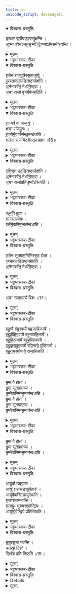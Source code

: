 ```yaml
---
title: ०५
unicode_script: devanagari
---
```


<details open><summary>विश्वास-प्रस्तुतिः</summary>

च॒त्वार॑ ऋ॒त्विज॒स्समु॑क्षन्ति ।  
आ॒भ्य ए॒वैन॑ञ्चत॒सृभ्यो॑ दि॒ग्भ्यो॑ऽभिसमी॑रयन्ति ।  
</details>

<details><summary>मूलम्</summary>

च॒त्वार॑ ऋ॒त्विज॒स्समु॑क्षन्ति ।  
आ॒भ्य ए॒वैन॑ञ्चत॒सृभ्यो॑ दि॒ग्भ्यो॑ऽभिसमी॑रयन्ति ।  
</details>

<details><summary>भट्टभास्कर-टीका</summary>

1चत्वार इति ॥ चत्वारः वक्ष्यमाणाः ऋत्विजः अध्वर्युब्रह्महोत्रुद्गातारः समुक्षन्ति संहत्योक्षन्ति सिञ्चन्ति । आभ्य चतसृभ्योपि दिग्भ्यः एनं अश्वं अभिसमीरयन्ति आभिमुख्येन तत्र तत्र दिशि समीरयन्ति उत्साहयन्ति ॥
</details>

<details open><summary>विश्वास-प्रस्तुतिः</summary>

श॒तेन॑ राजपु॒त्रैस्स॒हाध्व॒र्युः ।  
पु॒रस्ता॑त्प्र॒त्यङ्तिष्ठ॒न्प्रोक्ष॑ति ।  
अ॒नेनाश्वे॑न॒ मेध्ये॑ने॒ष्ट्वा ।  
अ॒यꣳ राजा॑ वृ॒त्रव्ँव॑ध्या॒दिति॑ ।  
</details>

<details><summary>मूलम्</summary>

श॒तेन॑ राजपु॒त्रैस्स॒हाध्व॒र्युः ।  
पु॒रस्ता॑त्प्र॒त्यङ्तिष्ठ॒न्प्रोक्ष॑ति ।  
अ॒नेनाश्वे॑न॒ मेध्ये॑ने॒ष्ट्वा ।  
अ॒यꣳ राजा॑ वृ॒त्रव्ँव॑ध्या॒दिति॑ ।  
</details>

<details><summary>भट्टभास्कर-टीका</summary>

2तत्कथमित्याह - शतेनेति ॥ उदकस्थमेवाश्वं एतैस्सहिताः अध्वर्युप्रभृतयः प्रोक्षन्ति - 'अनेनाश्वेन' इत्यादिभिर्मन्त्रेः । राजपुत्रादयः तूष्णीं प्रोक्षन्ति । राजपुत्राः अभिषिक्तक्षत्रियपुत्राः स्वयं राज्यार्हः । मन्त्रार्थस्तु - अयं राजा अनेन मेधार्हेणाश्वेन इष्ट्वा वृत्रं वारकं पापं शत्रुं वा वध्यात् हन्तुं समर्थोऽस्तु ।  
</details>

<details open><summary>विश्वास-प्रस्तुतिः</summary>

रा॒ज्यव्ँ वा अ॑ध्व॒र्युः ।  
क्ष॒त्रꣳ रा॑जपु॒त्रः ।  
रा॒ज्येनै॒वास्मि॑न्क्ष॒त्रन्द॑धाति ।  
श॒तेना॑ रा॒जभि॑रु॒ग्रैस्स॒ह ब्र॒ह्मा ॥16॥  
</details>

<details><summary>मूलम्</summary>

रा॒ज्यव्ँ वा अ॑ध्व॒र्युः ।  
क्ष॒त्रꣳ रा॑जपु॒त्रः ।  
रा॒ज्येनै॒वास्मि॑न्क्ष॒त्रन्द॑धाति ।  
श॒तेना॑ रा॒जभि॑रु॒ग्रैस्स॒ह ब्र॒ह्मा ॥16॥  
</details>

<details><summary>भट्टभास्कर-टीका</summary>

राज्यं वा इत्यादि । राज्यस्थितिहेतुत्वात् राज्याय परिदानाच्च ताच्छब्द्यम् । क्षत्रं वीर्यं तद्योगात्ताच्छब्द्यम् । राज्यभूतेनाध्वर्युणा क्षत्रभूतैः राजपुत्रैः सह प्रोक्षणात् राज्येनैवास्मिन् यजमाने वीर्यं स्थापयति ॥
</details>

<details open><summary>विश्वास-प्रस्तुतिः</summary>

द॒क्षि॒ण॒त उद॒ङ्तिष्ठ॒न्प्रोक्ष॑ति ।  
अ॒नेनाश्वे॑न॒ मेध्ये॑ने॒ष्ट्वा ।  
अ॒यꣳ राजा॑प्रतिधृ॒ष्यो॑ऽस्त्विति॑ ।  
</details>

<details><summary>मूलम्</summary>

द॒क्षि॒ण॒त उद॒ङ्तिष्ठ॒न्प्रोक्ष॑ति ।  
अ॒नेनाश्वे॑न॒ मेध्ये॑ने॒ष्ट्वा ।  
अ॒यꣳ राजा॑प्रतिधृ॒ष्यो॑ऽस्त्विति॑ ।  
</details>

<details><summary>भट्टभास्कर-टीका</summary>

3ब्रह्मा दक्षिणतः प्रोक्षति ॥ अराजभिः अनभिषेकार्हैः राजन्यैः उग्रानुलोमैश्च संभूय शतसंख्यैः । अव्ययपूर्वपदप्रकृतिस्वरत्वाभावः छान्दसः, चादित्वाद्वा उत्तरपदान्तोदात्तत्वम् । अप्रतिधृष्यः परैरभिभवितुमशक्यः । 'कृत्योकेष्णुच्चार्वादयश्च' इत्युतरपदान्तोदात्तत्वम् । 'स्वरितो वाऽनुदात्ते पदादौ' स्वर्यः उदात्त ओकारः ।  
</details>

<details open><summary>विश्वास-प्रस्तुतिः</summary>

बल॒व्ँवै ब्र॒ह्मा ।  
बल॑मरा॒जोग्रः ।  
बले॑नै॒वास्मि॒न्बल॑न्दधाति ।  
</details>

<details><summary>मूलम्</summary>

बल॒व्ँवै ब्र॒ह्मा ।  
बल॑मरा॒जोग्रः ।  
बले॑नै॒वास्मि॒न्बल॑न्दधाति ।  
</details>

<details><summary>भट्टभास्कर-टीका</summary>

बलं वा इति । तद्वत्त्वात् ताच्छब्द्यमुभयोः । राज्ञो बलवत्त्वाद्वा ॥
</details>

<details open><summary>विश्वास-प्रस्तुतिः</summary>

श॒तेन॑ सूतग्राम॒णिभि॑स्स॒ह होता॑ ।  
प॒श्चात्प्राङ्तिष्ठ॒न्प्रोक्ष॑ति ।  
अ॒नेनाश्वे॑न॒ मेध्ये॑ने॒ष्ट्वा ।  
</details>

<details><summary>मूलम्</summary>

श॒तेन॑ सूतग्राम॒णिभि॑स्स॒ह होता॑ ।  
प॒श्चात्प्राङ्तिष्ठ॒न्प्रोक्ष॑ति ।  
अ॒नेनाश्वे॑न॒ मेध्ये॑ने॒ष्ट्वा ।  
</details>

<details><summary>भट्टभास्कर-टीका</summary>

4होता पश्चात्प्रोक्षति ॥ सुतैः सारथिभिः ग्रामणीभिः बलचक्रस्य नेतृभिश्च ।  
</details>

<details open><summary>विश्वास-प्रस्तुतिः</summary>

अ॒यꣳ राजा॒ऽस्यै वि॒शः ॥17॥  
</details>

<details><summary>मूलम्</summary>

अ॒यꣳ राजा॒ऽस्यै वि॒शः ॥17॥  
</details>

<details><summary>भट्टभास्कर-टीका</summary>

अस्यै विश इत्यादि । विट् प्रजा राष्ट्रं वा ।  
</details>

<details open><summary>विश्वास-प्रस्तुतिः</summary>

ब॒हु॒ग्वै ब॑ह्व॒श्वायै॑ बह्वजावि॒कायै॑ ।  
ब॒हु॒व्री॒हि॒य॒वायै॑ बहुमाषति॒लायै॑ ।  
ब॒हु॒हि॒र॒ण्यायै॑ बहुह॒स्तिका॑यै ।  
ब॒हु॒दा॒स॒पू॒रु॒षायै॑ रयि॒मत्यै॒ पुष्टि॑मत्यै ।  
ब॒हु॒रा॒य॒स्पो॒षायै॒ राजा॒स्त्विति॑ ।  
</details>

<details><summary>मूलम्</summary>

ब॒हु॒ग्वै ब॑ह्व॒श्वायै॑ बह्वजावि॒कायै॑ ।  
ब॒हु॒व्री॒हि॒य॒वायै॑ बहुमाषति॒लायै॑ ।  
ब॒हु॒हि॒र॒ण्यायै॑ बहुह॒स्तिका॑यै ।  
ब॒हु॒दा॒स॒पू॒रु॒षायै॑ रयि॒मत्यै॒ पुष्टि॑मत्यै ।  
ब॒हु॒रा॒य॒स्पो॒षायै॒ राजा॒स्त्विति॑ ।  
</details>

<details><summary>भट्टभास्कर-टीका</summary>

बहुगुः प्रभूतगुः । 'गोस्त्रियोः' इति ह्रस्वत्वम् । 'बहोर्नञ्वत्' इति नञ्वद्भावः, 'नञ् सुभ्याम्' इत्युत्तरपदान्तोदात्तत्वम् । एवं सर्वत्र ।  
</details>

<details open><summary>विश्वास-प्रस्तुतिः</summary>

भू॒मा वै होता॑ ।  
भू॒मा सू॑तग्राम॒ण्यः॑ ।  
भू॒म्नैवास्मि॑न्भू॒मान॑न्दधाति ।  
भू॒मा वै होता॑ ।  
भू॒मा सू॑तग्राम॒ण्यः॑ ।  
भू॒म्नैवास्मि॑न्भू॒मान॑न्दधाति ।  
</details>

<details><summary>मूलम्</summary>

भू॒मा वै होता॑ ।  
भू॒मा सू॑तग्राम॒ण्यः॑ ।  
भू॒म्नैवास्मि॑न्भू॒मान॑न्दधाति ।  
भू॒मा वै होता॑ ।  
भू॒मा सू॑तग्राम॒ण्यः॑ ।  
भू॒म्नैवास्मि॑न्भू॒मान॑न्दधाति ।  
</details>

<details><summary>भट्टभास्कर-टीका</summary>

भूमा वा इति । भूमा वृद्धिः तद्धेतुत्वात्ताच्छब्द्यम् ॥
</details>

<details open><summary>विश्वास-प्रस्तुतिः</summary>

भू॒मा वै होता॑ ।  
भू॒मा सू॑तग्राम॒ण्यः॑ ।  
भू॒म्नैवास्मि॑न्भू॒मान॑न्दधाति ।  
</details>

<details><summary>मूलम्</summary>

भू॒मा वै होता॑ ।  
भू॒मा सू॑तग्राम॒ण्यः॑ ।  
भू॒म्नैवास्मि॑न्भू॒मान॑न्दधाति ।  
</details>

<details><summary>भट्टभास्कर-टीका</summary>

5उद्गाता उत्तरतः प्रोक्षति - क्षत्तारः वैश्येन शूद्रायां जाताः, संग्रहीतारः राजास्थानीयाः कोशवृद्धिकारिणः ।  
</details>

<details open><summary>विश्वास-प्रस्तुतिः</summary>

आयु॒र्वा उ॑द्गा॒ता ।  
आयुः॑ क्षत्तसङ्ग्रही॒तारः॑ ।  
आयु॑षै॒वास्मि॒न्नायु॑र्दधाति ।  
श॒तꣳश॑तम्भवन्ति ।  
श॒तायु॒ᳶ पुरु॑षश्श॒तेन्द्रि॑यः ।  
आयु॑ष्ये॒वेन्द्रि॒ये प्रति॑तिष्ठति ।  
</details>

<details><summary>मूलम्</summary>

आयु॒र्वा उ॑द्गा॒ता ।  
आयुः॑ क्षत्तसङ्ग्रही॒तारः॑ ।  
आयु॑षै॒वास्मि॒न्नायु॑र्दधाति ।  
श॒तꣳश॑तम्भवन्ति ।  
श॒तायु॒ᳶ पुरु॑षश्श॒तेन्द्रि॑यः ।  
आयु॑ष्ये॒वेन्द्रि॒ये प्रति॑तिष्ठति ।  
</details>

<details><summary>भट्टभास्कर-टीका</summary>

आयुर्वा इति । तद्धेतुत्वात्ताच्छब्द्यम् । गतमन्यत् ॥
</details>

<details open><summary>विश्वास-प्रस्तुतिः</summary>

च॒तु॒श्श॒ता भ॑वन्ति ।  
चत॑स्रो॒ दिशः॑ ।  
दि॒क्ष्वे॑व प्रति॑ तिष्ठति ॥19॥  
</details>

<details><summary>मूलम्</summary>

च॒तु॒श्श॒ता भ॑वन्ति ।  
चत॑स्रो॒ दिशः॑ ।  
दि॒क्ष्वे॑व प्रति॑ तिष्ठति ॥19॥  
</details>

<details><summary>भट्टभास्कर-टीका</summary>

6चतुश्शता इति ॥ चत्वारि शतानि परिमाणमेषामिति । द्विगोर्लुक् ॥
</details>

<details open><summary>विश्वास-प्रस्तुतिः</summary>


<details>
</details>

<details><summary>मूलम्</summary>


<details>
</details>

<summary>भट्टभास्कर-टीका</summary>

इति तैत्तिरीय ब्राह्मणे तृतीये अष्टके अष्टमे प्रपाठके अश्वमेधे प्रथमे पश्चमोऽनुवाकः ॥  

</details>

